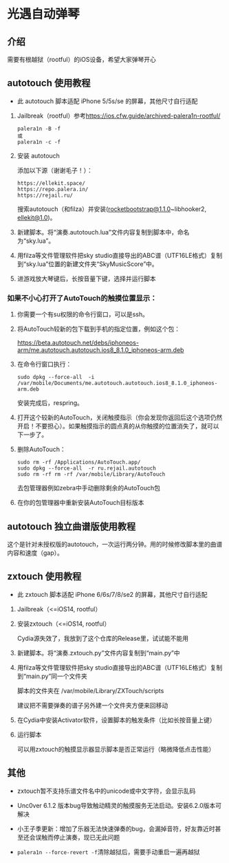 # 光遇自动弹琴

## 介绍

需要有根越狱（rootful）的iOS设备，希望大家弹琴开心

## autotouch 使用教程

- 此 autotouch 脚本适配 iPhone 5/5s/se 的屏幕，其他尺寸自行适配

1. Jailbreak（rootful）参考<https://ios.cfw.guide/archived-palera1n-rootful/>
    ```
    palera1n -B -f
    或
    palera1n -c -f
    ```

2. 安装 autotouch

    添加以下源（谢谢毛子！）：
    
    ```
    https://ellekit.space/
    https://repo.palera.in/
    https://rejail.ru/
    ```
    搜索autotouch（和filza）并安装(rocketbootstrap@1.1.0~libhooker2, ellekit@1.0)。

3. 新建脚本。将“演奏.autotouch.lua”文件内容复制到脚本中，命名为“sky.lua”。

4. 用filza等文件管理软件把sky studio直接导出的ABC谱（UTF16LE格式）复制到“sky.lua”位置的新建文件夹“SkyMusicScore”中。

5. 进游戏放大琴键后，长按音量下键，选择并运行脚本

### 如果不小心打开了AutoTouch的触摸位置显示：

1. 你需要一个有su权限的命令行窗口，可以是ssh。

2. 将AutoTouch较新的包下载到手机的指定位置，例如这个包：

    <https://beta.autotouch.net/debs/iphoneos-arm/me.autotouch.autotouch.ios8_8.1.0_iphoneos-arm.deb>

3. 在命令行窗口执行：

    ```
    sudo dpkg --force-all  -i /var/mobile/Documents/me.autotouch.autotouch.ios8_8.1.0_iphoneos-arm.deb
    ```

    安装完成后，respring。

4. 打开这个较新的AutoTouch，关闭触摸指示（你会发现你返回后这个选项仍然开启！不要担心）。如果触摸指示的圆点真的从你触摸的位置消失了，就可以下一步了。

5. 删除AutoTouch：

    ```
    sudo rm -rf /Applications/AutoTouch.app/
    sudo dpkg --force-all  -r ru.rejail.autotouch
    sudo rm -rf rm -rf /var/mobile/Library/AutoTouch
    ```

    去包管理器例如zebra中手动删除剩余的AutoTouch包

6. 在你的包管理器中重新安装AutoTouch目标版本

## autotouch 独立曲谱版使用教程

这个是针对未授权版的autotouch，一次运行两分钟。用的时候修改脚本里的曲谱内容和速度（gap）。

## zxtouch 使用教程

- 此 zxtouch 脚本适配 iPhone 6/6s/7/8/se2 的屏幕，其他尺寸自行适配

1. Jailbreak（<=iOS14, rootful）

2. 安装zxtouch（<=iOS14, rootful）

    Cydia源失效了，我放到了这个仓库的Release里，试试能不能用

3. 新建脚本。将“演奏.zxtouch.py”文件内容复制到“main.py”中

4. 用filza等文件管理软件把sky studio直接导出的ABC谱（UTF16LE格式）复制到“main.py”同一个文件夹

    脚本的文件夹在 /var/mobile/Library/ZXTouch/scripts

    建议把不需要弹奏的谱子另外建一个文件夹方便来回移动

4. 在Cydia中安装Activator软件，设置脚本的触发条件（比如长按音量上键）

5. 运行脚本

    可以用zxtouch的触摸显示器显示脚本是否正常运行（略微降低点击性能）

## 其他

- zxtouch暂不支持乐谱文件名中的unicode或中文字符，会显示乱码

- Unc0ver 6.1.2 版本bug导致触动精灵的触摸服务无法启动。安装6.2.0版本可解决

- 小王子季更新：增加了乐器无法快速弹奏的bug，会漏掉音符，好友靠近时甚至还会误触而停止演奏，现已无此问题

- `palera1n --force-revert -f`清除越狱后，需要手动重启一遍再越狱

